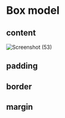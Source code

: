 ﻿# Box model

 ## content
![Screenshot (53)](https://github.com/FordPipatkittikul/LearningGit/assets/121902625/53a09657-7852-478c-a333-43328460b905)
 ## padding

 ## border

 ## margin

 

